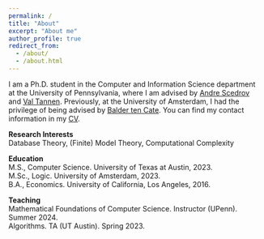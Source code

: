 ```yaml
---
permalink: /
title: "About"
excerpt: "About me"
author_profile: true
redirect_from: 
  - /about/
  - /about.html
---
```


I am a Ph.D. student in the Computer and Information Science department at the University of Pennsylvania, where I am advised by <a href="https://www.cis.upenn.edu/~scedrov/">Andre Scedrov</a> and <a href="https://www.cis.upenn.edu/~val/home.html">Val Tannen</a>. Previously, at the University of Amsterdam, I had the privilege of being advised by <a href="https://staff.fnwi.uva.nl/b.d.tencate/">Balder ten Cate</a>. You can find my contact information in my <a href="https://jessecomer.github.io/files/CV.pdf">CV</a>.

<p> <strong> Research Interests </strong> <br>
Database Theory, (Finite) Model Theory, Computational Complexity

<p> <strong> Education </strong> <br>
M.S., Computer Science. University of Texas at Austin, 2023. <br>
M.Sc., Logic. University of Amsterdam, 2023. <br>
B.A., Economics. University of California, Los Angeles, 2016. </p>

<p> <strong> Teaching </strong> <br>
Mathematical Foundations of Computer Science. Instructor (UPenn). Summer 2024. <br>
Algorithms. TA (UT Austin). Spring 2023. </p>

